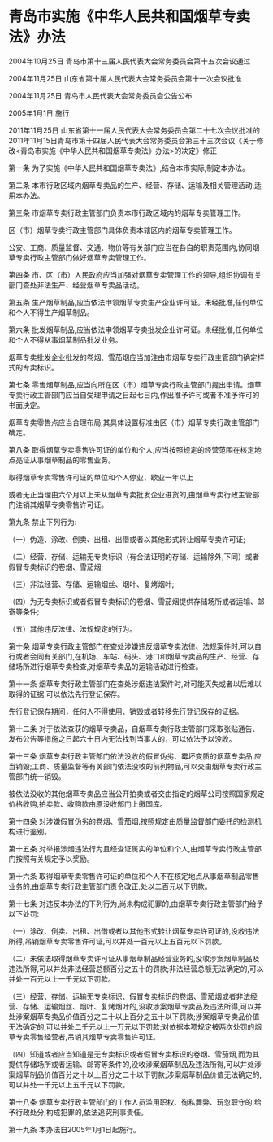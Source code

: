 # 青岛市实施《中华人民共和国烟草专卖法》办法

2004年10月25日 青岛市第十三届人民代表大会常务委员会第十五次会议通过

2004年11月25日 山东省第十届人民代表大会常务委员会第十一次会议批准

2004年11月25日 青岛市人民代表大会常务委员会公告公布

2005年1月1日 施行

2011年11月25日 山东省第十一届人民代表大会常务委员会第二十七次会议批准的2011年11月15日青岛市第十四届人民代表大会常务委员会第三十三次会议《关于修改<青岛市实施《中华人民共和国烟草专卖法》办法>的决定》修正

<!-- INFO END -->

第一条 为了实施《中华人民共和国烟草专卖法》,结合本市实际,制定本办法。

第二条 本市行政区域内烟草专卖品的生产、经营、存储、运输及相关管理活动,适用本办法。

第三条 市烟草专卖行政主管部门负责本市行政区域内的烟草专卖管理工作。

区（市）烟草专卖行政主管部门具体负责本辖区内的烟草专卖管理工作。

公安、工商、质量监督、交通、物价等有关部门应当在各自的职责范围内,协同烟草专卖行政主管部门做好烟草专卖管理工作。

第四条 市、区（市）人民政府应当加强对烟草专卖管理工作的领导,组织协调有关部门查处非法生产、经营烟草专卖品活动。

第五条 生产烟草制品,应当依法申领烟草专卖生产企业许可证。未经批准,任何单位和个人不得生产烟草制品。

第六条 批发烟草制品,应当依法申领烟草专卖批发企业许可证。未经批准,任何单位和个人不得从事烟草制品批发业务。

烟草专卖批发企业批发的卷烟、雪茄烟应当加注由市烟草专卖行政主管部门确定样式的专卖标识。

第七条 零售烟草制品,应当向所在区（市）烟草专卖行政主管部门提出申请。烟草专卖行政主管部门应当自受理申请之日起七日内,作出准予许可或者不准予许可的书面决定。

烟草专卖零售点应当合理布局,其具体设置标准由区（市）烟草专卖行政主管部门确定。

第八条 取得烟草专卖零售许可证的单位和个人,应当按照规定的经营范围在核定地点亮证从事烟草制品的零售业务。

取得烟草专卖零售许可证的单位和个人停业、歇业一年以上

或者无正当理由六个月以上未从烟草专卖批发企业进货的,由烟草专卖行政主管部门注销其烟草专卖零售许可证。

第九条 禁止下列行为:

（一）伪造、涂改、倒卖、出租、出借或者以其他形式转让烟草专卖许可证;

（二）经营、存储、运输无专卖标识（有合法证明的存储、运输除外,下同）或者假冒专卖标识的卷烟、雪茄烟;

（三）非法经营、存储、运输烟丝、烟叶、复烤烟叶;

（四）为无专卖标识或者假冒专卖标识的卷烟、雪茄烟提供存储场所或者运输、邮寄等条件;

（五）其他违反法律、法规规定的行为。

第十条 烟草专卖行政主管部门在查处涉嫌违反烟草专卖法律、法规案件时,可以自行或者会同有关部门,在机场、车站、码头、港口和烟草专卖品的生产、经营、存储场所进行烟草专卖检查,对烟草专卖品的运输活动进行检查。

第十一条 烟草专卖行政主管部门在查处涉烟违法案件时,对可能灭失或者以后难以取得的证据,可以依法先行登记保存。

先行登记保存期间，任何人不得使用、销毁或者转移先行登记保存的证据。

第十二条 对于依法查获的烟草专卖品，自烟草专卖行政主管部门采取张贴通告、发布公告等措施之日起六十日内无法找到当事人的，可以依法予以没收。

第十三条 烟草专卖行政主管部门依法没收的假冒伪劣、霉坏变质的烟草专卖品,应当销毁;工商、质量监督等有关部门依法没收的前列物品,可以交由烟草专卖行政主管部门统一销毁。

被依法没收的其他烟草专卖品应当公开拍卖或者交由指定的烟草公司按照国家规定价格收购,拍卖款、收购款由原没收部门上缴国库。

第十四条 对涉嫌假冒伪劣的卷烟、雪茄烟,按照规定由质量监督部门委托的检测机构进行鉴别。

第十五条 对举报涉烟违法行为且经查证属实的单位和个人,由烟草专卖行政主管部门按照有关规定予以奖励。

第十六条 取得烟草专卖零售许可证的单位和个人不在核定地点从事烟草制品零售业务的,由烟草专卖行政主管部门责令改正,处以二百元以下罚款。

第十七条 对违反本办法的下列行为,尚未构成犯罪的,由烟草专卖行政主管部门给予以下处罚:

（一）涂改、倒卖、出租、出借或者以其他形式转让烟草专卖许可证的,没收违法所得,吊销烟草专卖零售许可证,可以并处一百元以上五百元以下罚款。

（二）未依法取得烟草专卖许可证从事烟草制品经营业务的,没收涉案烟草制品及违法所得,可以并处非法经营总额百分之五十的罚款;非法经营总额无法确定的,可以并处一百元以上一千元以下罚款。

（三）经营、存储、运输无专卖标识、假冒专卖标识的卷烟、雪茄烟或者非法经营、存储、运输烟丝、烟叶、复烤烟叶的,没收涉案烟草专卖品及违法所得,可以并处涉案烟草专卖品价值百分之二十以上百分之五十以下罚款;涉案烟草专卖品价值无法确定的,可以并处二千元以上一万元以下罚款;对依据本项规定被两次处罚的烟草专卖零售经营者,吊销其烟草专卖零售许可证。

（四）知道或者应当知道是无专卖标识或者假冒专卖标识的卷烟、雪茄烟,而为其提供存储场所或者运输、邮寄等条件的,没收涉案烟草制品及违法所得,可以并处涉案烟草制品价值百分之十以上百分之二十以下罚款;涉案烟草制品价值无法确定的,可以并处一千元以上五千元以下罚款。

第十八条 烟草专卖行政主管部门的工作人员滥用职权、徇私舞弊、玩忽职守的,给予行政处分;构成犯罪的,依法追究刑事责任。

第十九条 本办法自2005年1月1日起施行。


